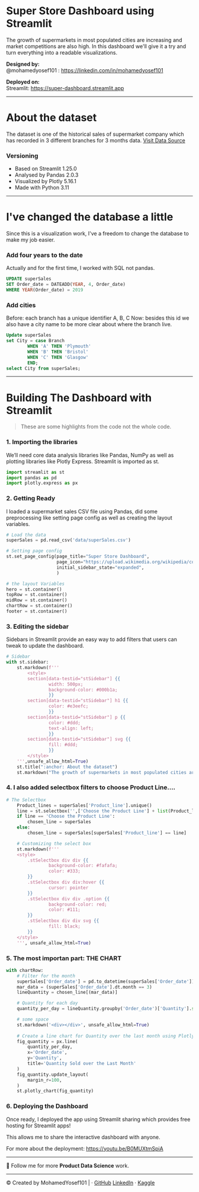 # Super Store Dashboard using Streamlit
The growth of supermarkets in most populated cities are increasing and market competitions are also high. In this dashboard we'll give it a try and turn everything into a readable visualizations.

**Designed by:**
 <br>@mohamedyosef101 : https://linkedin.com/in/mohamedyosef101
 <br>
 
 **Deployed on:**
 <br> Streamlit: https://super-dashboard.streamlit.app

<hr>

# About the dataset
The dataset is one of the historical sales of supermarket company which has recorded in 3 different branches for 3 months data.
[Visit Data Source](https://www.kaggle.com/datasets/aungpyaeap/supermarket-sales)


### Versioning
- Based on Streamlit 1.25.0
- Analysed by Pandas 2.0.3
- Visualized by Plotly 5.16.1
- Made with Python 3.11

<hr>

# I've changed the database a little
Since this is a visualization work, I've a freedom to change the database to make my job easier.

### **Add four years to the date**
Actually and for the first time, I worked with SQL not pandas.

```sql
UPDATE superSales
SET Order_date = DATEADD(YEAR, 4, Order_date)
WHERE YEAR(Order_date) = 2019
```

### **Add cities**
Before: each branch has a unique identifier A, B, C
Now: besides this id we also have a city name to be more clear about where the branch live.

```sql
Update superSales
set City = case Branch
		WHEN 'A' THEN 'Plymouth'
		WHEN 'B' THEN 'Bristol'
		WHEN 'C' THEN 'Glasgow'
		END;
select City from superSales;
```

<hr>

# Building The Dashboard with Streamlit
> These are some highlights from the code not the whole code.

### 1. Importing the libraries
We’ll need core data analysis libraries like Pandas, NumPy as well as plotting libraries like Plotly Express. Streamlit is imported as st.

```python
import streamlit as st
import pandas as pd
import plotly.express as px
```

### 2. Getting Ready
I loaded a supermarket sales CSV file using Pandas, did some preprocessing like setting page config as well as creating the layout variables.

```python
# Load the data
superSales = pd.read_csv('data/superSales.csv')

# Setting page config
st.set_page_config(page_title="Super Store Dashboard", 
                   page_icon="https://upload.wikimedia.org/wikipedia/commons/thumb/2/2f/Map-circle-blue.svg/1024px-Map-circle-blue.svg.png",
                   initial_sidebar_state="expanded",
                   )

# the layout Variables
hero = st.container()
topRow = st.container()
midRow = st.container()
chartRow = st.container()
footer = st.container()
```

### 3. Editing the sidebar
Sidebars in Streamlit provide an easy way to add filters that users can tweak to update the dashboard.

```python
# Sidebar
with st.sidebar:
    st.markdown(f'''
        <style>
        section[data-testid="stSidebar"] {{
                width: 500px;
                background-color: #000b1a;
                }}
        section[data-testid="stSidebar"] h1 {{
                color: #e3eefc;
                }}
        section[data-testid="stSidebar"] p {{
                color: #ddd;
                text-align: left;
                }}
        section[data-testid="stSidebar"] svg {{
                fill: #ddd;
                }}
        </style>
    ''',unsafe_allow_html=True)
    st.title(":anchor: About the dataset")
    st.markdown("The growth of supermarkets in most populated cities are increasing and market competitions are also high. In this dashboard we'll give it a try and turn everything into a readable visualizations.")
```

### 4. I also added selectbox filters to choose Product Line….

```python
# The Selectbox
    Product_lines = superSales['Product_line'].unique()
    line = st.selectbox('',['Choose the Product Line'] + list(Product_lines))
    if line == 'Choose the Product Line':
        chosen_line = superSales
    else:
        chosen_line = superSales[superSales['Product_line'] == line]

    # Customizing the select box
    st.markdown(f'''
    <style>
        .stSelectbox div div {{
                background-color: #fafafa;
                color: #333;
        }}
        .stSelectbox div div:hover {{
                cursor: pointer
        }}
        .stSelectbox div div .option {{
                background-color: red;
                color: #111;
        }}
        .stSelectbox div div svg {{
                fill: black;
        }}
    </style>
    ''', unsafe_allow_html=True)
```

### 5. The most importan part: THE CHART

```python
with chartRow:
    # Filter for the month
    superSales['Order_date'] = pd.to_datetime(superSales['Order_date'])
    mar_data = (superSales['Order_date'].dt.month == 3)
    lineQuantity = chosen_line[(mar_data)]

    # Quantity for each day
    quantity_per_day = lineQuantity.groupby('Order_date')['Quantity'].sum().reset_index()

    # some space
    st.markdown('<div></div>', unsafe_allow_html=True)
    
    # Create a line chart for Quantity over the last month using Plotly
    fig_quantity = px.line(
        quantity_per_day, 
        x='Order_date', 
        y='Quantity', 
        title='Quantity Sold over the Last Month'
    )
    fig_quantity.update_layout(
        margin_r=100,
    )
    st.plotly_chart(fig_quantity)

```
### 6. Deploying the Dashboard
Once ready, I deployed the app using Streamlit sharing which provides free hosting for Streamlit apps!

This allows me to share the interactive dashboard with anyone.

For more about the deployment: https://youtu.be/B0MUXtmSpiA


<hr>
🔔 Follow me for more <b>Product Data Science</b> work.
<hr>
<p>&copy; Created by MohamedYosef101 |  &centerdot; <a href="https://github.com/mohamedyosef101"> GitHub</a> <a href="https://linkedin.com/in/mohamedyosef101">LinkedIn</a> &centerdot; <a href="https://kaggle.com/mohamedyosef101">Kaggle</a></p>
